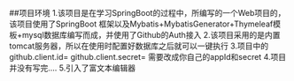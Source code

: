 ##项目环境
1.该项目是在学习SpringBoot的过程中，所编写的一个Web项目的，该项目使用了SpringBoot
框架以及Mybatis+MybatisGenerator+Thymeleaf模板+mysql数据库编写而成，并使用了Github的Auth接入
2.该项目采用的是内置tomcat服务器，所以在使用时配置好数据库之后就可以一键执行
3.项目中的
github.client.id=
github.client.secret=
需要改成你自己的appId和secret
4.项目并没有写完....
5.引入了富文本编辑器
